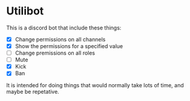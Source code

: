 # Utilibot

This is a discord bot that include these things:
- [x] Change permissions on all channels
- [x] Show the permissions for a specified value
- [ ] Change premissions on all roles
- [ ] Mute
- [x] Kick
- [x] Ban

It is intended for doing things that would normally take lots of time, and  maybe be repetative.
